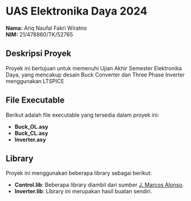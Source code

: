 # UAS Elektronika Daya 2024

**Nama:** Ariq Naufal Fakri Wiratno  
**NIM:** 21/478860/TK/52765

## Deskripsi Proyek

Proyek ini bertujuan untuk memenuhi Ujian Akhir Semester Elektronika Daya, yang mencakup desain Buck Converter dan Three Phase Inverter menggunakan LTSPICE

## File Executable

Berikut adalah file executable yang tersedia dalam proyek ini:

- **Buck_OL.asy**
- **Buck_CL.asy**
- **Inverter.asy**

## Library

Proyek ini menggunakan beberapa library sebagai berikut:

- **Control.lib**: Beberapa library diambil dari sumber [J. Marcos Alonso](https://sites.google.com/view/j-marcos-alonso/home).
- **Inverter.lib**: Library ini merupakan hasil buatan sendiri.
